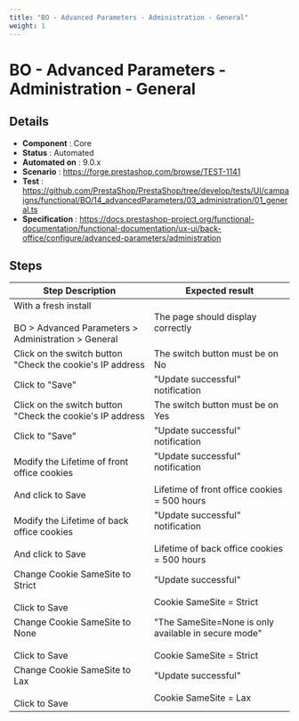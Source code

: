 ```yaml
---
title: "BO - Advanced Parameters - Administration - General"
weight: 1
---
```


# BO - Advanced Parameters - Administration - General
## Details
* **Component** : Core
* **Status** : Automated
* **Automated on** : 9.0.x
* **Scenario** : https://forge.prestashop.com/browse/TEST-1141
* **Test** : https://github.com/PrestaShop/PrestaShop/tree/develop/tests/UI/campaigns/functional/BO/14_advancedParameters/03_administration/01_general.ts
* **Specification** : https://docs.prestashop-project.org/functional-documentation/functional-documentation/ux-ui/back-office/configure/advanced-parameters/administration

## Steps
| Step Description | Expected result |
| ----- | ----- |
| With a fresh install<br><br>BO > Advanced Parameters > Administration > General | The page should display correctly |
| Click on the switch button "Check the cookie's IP address | The switch button must be on No |
| Click to "Save" | "Update successful" notification |
| Click on the switch button "Check the cookie's IP address | The switch button must be on Yes |
| Click to "Save" | "Update successful" notification |
| Modify the Lifetime of front office cookies<br><br>And click to Save | "Update successful" notification<br><br>Lifetime of front office cookies = 500 hours |
| Modify the Lifetime of back office cookies<br><br>And click to Save | "Update successful" notification<br><br>Lifetime of back office cookies = 500 hours |
| Change Cookie SameSite to Strict<br><br>Click to Save | "Update successful"<br><br>Cookie SameSite = Strict |
| Change Cookie SameSite to None<br><br>Click to Save | "The SameSite=None is only available in secure mode"<br><br>Cookie SameSite = Strict |
| Change Cookie SameSite to Lax<br><br>Click to Save | "Update successful"<br><br>Cookie SameSite = Lax |
